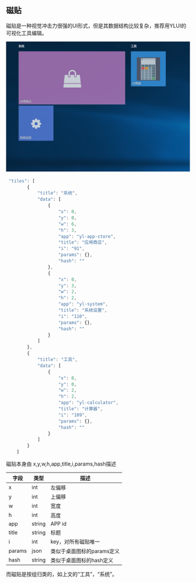 ## 磁贴

磁贴是一种视觉冲击力很强的UI形式，但是其数据结构比较复杂，推荐用YLUI的可视化工具编辑。

![](../assets/2.png)

```javascript
 "tiles": [
        {
            "title": "系统",
            "data": [
                {
                    "x": 0,
                    "y": 0,
                    "w": 6,
                    "h": 3,
                    "app": "yl-app-store",
                    "title": "应用商店",
                    "i": "91",
                    "params": {},
                    "hash": ""
                },
                {
                    "x": 0,
                    "y": 3,
                    "w": 2,
                    "h": 2,
                    "app": "yl-system",
                    "title": "系统设置",
                    "i": "110",
                    "params": {},
                    "hash": ""
                }
            ]
        },
        {
            "title": "工具",
            "data": [
                {
                    "x": 0,
                    "y": 0,
                    "w": 2,
                    "h": 2,
                    "app": "yl-calculator",
                    "title": "计算器",
                    "i": "109",
                    "params": {},
                    "hash": ""
                }
            ]
        }
    ]
```

磁贴本身由 x,y,w,h,app,title,i,params,hash描述

| 字段   | 类型   | 描述                       |
| ------ | ------ | -------------------------- |
| x      | int    | 左偏移                     |
| y      | int    | 上偏移                     |
| w      | int    | 宽度                       |
| h      | int    | 高度                       |
| app    | string | APP id                     |
| title  | string | 标题                       |
| i      | int    | key，对所有磁贴唯一        |
| params | json   | 类似于桌面图标的params定义 |
| hash   | string | 类似于桌面图标的hash定义   |

而磁贴是按组归类的，如上文的“工具”，“系统”。